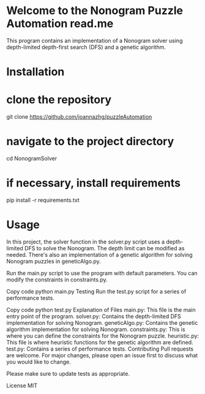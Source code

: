 # Welcome to the Nonogram Puzzle Automation read.me

This program contains an implementation of a Nonogram solver using depth-limited depth-first search (DFS) and a genetic algorithm.

# Installation 

# clone the repository
git clone https://github.com/joannazhg/puzzleAutomation

# navigate to the project directory
cd NonogramSolver

# if necessary, install requirements
pip install -r requirements.txt

# Usage
In this project, the solver function in the solver.py script uses a depth-limited DFS to solve the Nonogram. The depth limit can be modified as needed. There's also an implementation of a genetic algorithm for solving Nonogram puzzles in geneticAlgo.py.

Run the main.py script to use the program with default parameters. You can modify the constraints in constraints.py.

Copy code
python main.py
Testing
Run the test.py script for a series of performance tests.

Copy code
python test.py
Explanation of Files
main.py: This file is the main entry point of the program.
solver.py: Contains the depth-limited DFS implementation for solving Nonogram.
geneticAlgo.py: Contains the genetic algorithm implementation for solving Nonogram.
constraints.py: This is where you can define the constraints for the Nonogram puzzle.
heuristic.py: This file is where heuristic functions for the genetic algorithm are defined.
test.py: Contains a series of performance tests.
Contributing
Pull requests are welcome. For major changes, please open an issue first to discuss what you would like to change.

Please make sure to update tests as appropriate.

License
MIT
